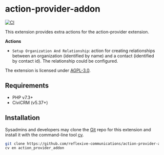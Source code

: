 # action-provider-addon

[![CI](https://github.com/reflexive-communications/action-provider-addon/actions/workflows/main.yml/badge.svg)](https://github.com/reflexive-communications/action-provider-addon/actions/workflows/main.yml)

This extension provides extra actions for the action-provider extension.

**Actions**

- `Setup Organization And Relationship`: action for creating relationships between an organization (identified by name) and a contact (identified by contact id). The relationship could be configured.

The extension is licensed under [AGPL-3.0](LICENSE.txt).

## Requirements

* PHP v7.3+
* CiviCRM (v5.37+)

## Installation

Sysadmins and developers may clone the [Git](https://en.wikipedia.org/wiki/Git) repo for this extension and
install it with the command-line tool [cv](https://github.com/civicrm/cv).

```bash
git clone https://github.com/reflexive-communications/action-provider-addon.git
cv en action_provider_addon
```
